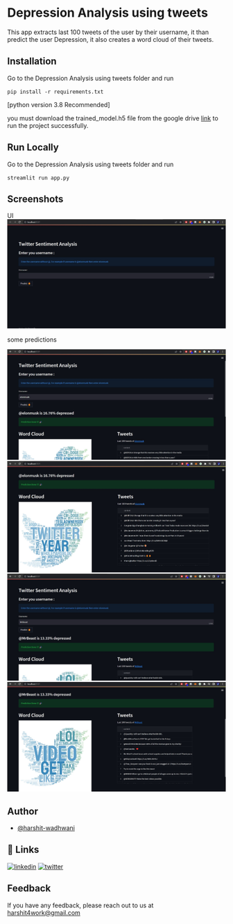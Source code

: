# Depression Analysis using tweets

This app extracts last 100 tweets of the user by their username, it than predict the user Depression, it also creates a word cloud of their tweets.



## Installation 

Go to the Depression Analysis using tweets folder and run 

```
pip install -r requirements.txt
```
[python version 3.8 Recommended]

you must download the trained_model.h5 file from the google drive [link](https://drive.google.com/file/d/15AH8GdrOXOWNtaHxUR9ojskWbWebQA3o/view?usp=sharing) to run the project successfully.
## Run Locally 
Go to the Depression Analysis using tweets folder and run 

```
streamlit run app.py
```

## Screenshots
UI 
![App Screenshot](screenshots/ui.jpg)

some predictions 

![App Screenshot](screenshots/pred1.jpg)
![App Screenshot](screenshots/pred2.jpg)
![App Screenshot](screenshots/pred3.jpg)
![App Screenshot](screenshots/pred4.jpg)

## Author

- [@harshit-wadhwani](https://github.com/harshit-wadhwani)


## 🔗 Links
[![linkedin](https://img.shields.io/badge/linkedin-0A66C2?style=for-the-badge&logo=linkedin&logoColor=white)](https://www.linkedin.com/in/harshitwadhwani/)
[![twitter](https://img.shields.io/badge/twitter-1DA1F2?style=for-the-badge&logo=twitter&logoColor=white)](https://twitter.com/akadaemonium_)


## Feedback

If you have any feedback, please reach out to us at harshit4work@gmail.com
